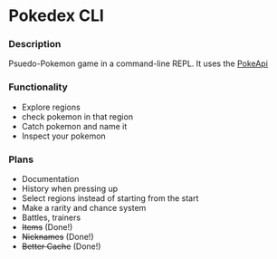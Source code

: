 # Pokedex CLI

### Description
Psuedo-Pokemon game in a command-line REPL. It uses the [PokeApi](https://pokeapi.co/) 

### Functionality 
* Explore regions
* check pokemon in that region
* Catch pokemon and name it
* Inspect your pokemon

### Plans
* Documentation
* History when pressing up
* Select regions instead of starting from the start
* Make a rarity and chance system
* Battles, trainers
* ~~Items~~ (Done!)
* ~~Nicknames~~ (Done!)
* ~~Better Cache~~ (Done!)
